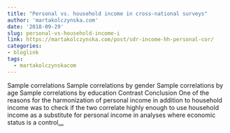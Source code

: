 ```yaml
---
title: "Personal vs. household income in cross-national surveys"
author: 'martakolczynska.com'
date: '2018-09-29'
slug: personal-vs-household-income-i
link: https://martakolczynska.com/post/sdr-income-hh-personal-cor/
categories:
- bloglink
tags:
  - martakolczynskacom
---
```


Sample correlations Sample correlations by gender Sample correlations by age Sample correlations by education Contrast Conclusion One of the reasons for the harmonization of personal income in addition to household income was to check if the two correlate highly enough to use household income as a substitute for personal income in analyses where economic status is a control[... <i class="fas fa-external-link-alt"></i>](https://martakolczynska.com/post/sdr-income-hh-personal-cor/)

